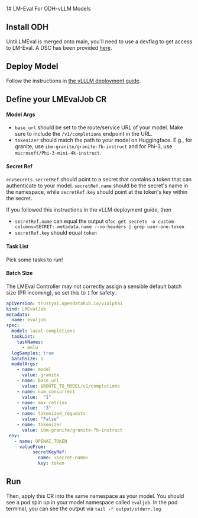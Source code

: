 1# LM-Eval For ODH-vLLM Models

## Install ODH
Until LMEval is merged onto main, you'll need to use a devflag to get access to LM-Eval. A DSC has been provided [here](dsc.yaml).

## Deploy Model
Follow the instructions in [the vLLLM deployment guide](../llm-deployment/vllm/README.md).

## Define your LMEvalJob CR


#### Model Args
* `base_url` should be set to the route/service URL of your model. Make sure to include the `/v1/completions` endpoint in the URL.
* `tokenizer` should match the path to your model on Huggingface. E.g., for granite, use `ibm-granite/granite-7b-instruct` and for Phi-3, use `microsoft/Phi-3-mini-4k-instruct`.
#### Secret Ref
`envSecrets.secretRef` should point to a secret that contains a token that can authenticate to your model. `secretRef.name` should be
the secret's name in the namespace, while `secretRef.key` should point at the token's key within the secret. 

If you followed this instructions in the vLLM deployment guide, then
* `secretRef.name` can equal the output of`oc get secrets -o custom-columns=SECRET:.metadata.name --no-headers | grep user-one-token`
* `secretRef.key` should equal `token`

#### Task List
Pick some tasks to run!

#### Batch Size
The LMEval Controller may not correctly assign a sensible default batch size (PR incoming), so set this to `1` for safety.


```yaml
apiVersion: trustyai.opendatahub.io/v1alpha1
kind: LMEvalJob
metadata:
  name: evaljob
spec:
  model: local-completions
  taskList:
    taskNames:
      - mmlu
  logSamples: true
  batchSize: 1
  modelArgs:
    - name: model
      value: granite
    - name: base_url
      value: $ROUTE_TO_MODEL/v1/completions
    - name: num_concurrent
      value:  "1"
    - name: max_retries
      value:  "3"
    - name: tokenized_requests
      value: "False"
    - name: tokenizer
      value: ibm-granite/granite-7b-instruct
 env:
   - name: OPENAI_TOKEN
     valueFrom:
          secretKeyRef:
            name: <secret-name>
            key: token
```

## Run
Then, apply this CR into the same namespace as your model. You should see a pod spin up in your 
model namespace called `evaljob`. In the pod terminal, you can see the output via `tail -f output/stderr.log`
